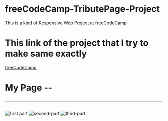 # freeCodeCamp-TributePage-Project
This is a kind of Responsive Web Project at freeCodeCamp
# This link of the project that I try to make same exactly
<a target="_blank" href="https://codepen.io/freeCodeCamp/full/zNqgVx">freeCodeCamp</a>
# My Page -- <hr>
![first part](https://user-images.githubusercontent.com/103999323/167114350-334dcba9-b668-48c4-806a-e40891d7e3ff.png)
![second-part](https://user-images.githubusercontent.com/103999323/167114375-4c9d3888-29fe-407e-8049-7b694e4a2258.png)
![third-part](https://user-images.githubusercontent.com/103999323/167113656-3d17a641-f1e2-497e-9be8-0881f31fcc6a.png)
